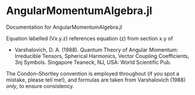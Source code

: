 # AngularMomentumAlgebra.jl

Documentation for AngularMomentumAlgebra.jl

Equation labelled (Vx.y.z) references equation (z) from section x.y of

- Varshalovich, D. A. (1988). Quantum Theory of Angular Momentum:
  Irreducible Tensors, Spherical Harmonics, Vector Coupling
  Coefficients, 3nj Symbols. Singapore Teaneck, NJ, USA: World
  Scientific Pub.

The Condon–Shortley convention is employed throughout (if you spot a
mistake, please tell me!), and formulas are taken from Varshalovich
(1988) _only_, to ensure consistency.
